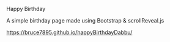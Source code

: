
Happy Birthday

A simple birthday page made using Bootstrap & scrollReveal.js


https://bruce7895.github.io/happyBirthdayDabbu/
